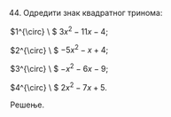44. Одредити знак квадратног тринома:

 $1^{\circ} \ $  $3x^2 - 11x - 4;$

 $2^{\circ} \ $  $-5x^2 -x + 4;$

 $3^{\circ} \ $  $-x^2 -6x - 9;$

 $4^{\circ} \ $  $2x^2 - 7x + 5.$

 Решење.